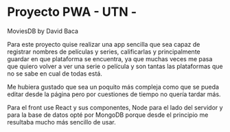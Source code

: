 # Proyecto PWA - UTN - 
MoviesDB by David Baca
  
  Para este proyecto quise realizar una app sencilla que sea capaz de registrar nombres de películas y series,
calificarlas y principalmente guardar en que plataforma se encuentra, ya que muchas veces me pasa que quiero
volver a ver una serie o película y son tantas las plataformas que no se sabe en cual de todas está. 
    
  Me hubiera gustado que sea un poquito más compleja como que se pueda editar desde la página pero 
por cuestiones de tiempo no quería tardar más.

  Para el front use React y sus componentes, Node para el lado del servidor y para la base de datos opté por MongoDB
porque desde el principio me resultaba mucho más sencillo de usar.
